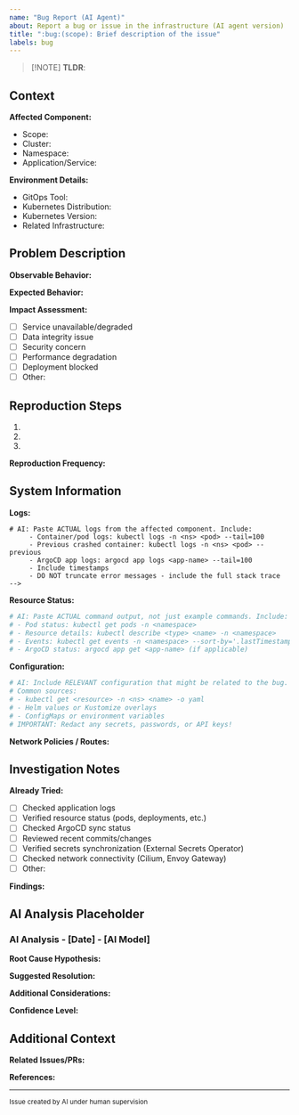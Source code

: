 ```yaml
---
name: "Bug Report (AI Agent)"
about: Report a bug or issue in the infrastructure (AI agent version)
title: ":bug:(scope): Brief description of the issue"
labels: bug
---
```


<!--
AI GUIDANCE: This template is optimized for AI agents reporting infrastructure bugs.

KEY PRINCIPLES:
1. Be factual and specific - avoid speculation in Observable Behavior
2. Include actual error messages, logs, and command outputs
3. Provide complete reproduction steps that anyone can follow
4. Document investigation already performed
5. Replace <scope> with actual scope (project:amiya.akn, catalog:crossplane, etc.)

SCOPE SELECTION GUIDANCE:
- project:amiya.akn / project:lungmen.akn / etc: Cluster-specific issues
- catalog:crossplane / catalog:kustomize / etc: Catalog component issues
- gh: GitHub workflows, templates, repository issues
- deps: Dependency-related problems

TECHNICAL CONTEXT:
- Include kubectl commands and their output when relevant
- Provide ArgoCD sync status for deployment issues
- Include network policy details for connectivity problems
- Check OpenBao/External Secrets for secret-related issues
- Verify Cilium network connectivity for networking bugs
- Check Envoy Gateway/HTTPRoute for ingress issues

IMPORTANT: Fill the "AI Analysis Placeholder" section with your analysis if you have
insights about root cause or potential solutions.
-->

> \[!NOTE]
> **TLDR**: <!-- One sentence: "[Component] [fails/errors] when [condition], causing [impact]" -->

## Context

<!-- AI: Provide complete environment context. This helps narrow down the root cause. -->

**Affected Component:**

* Scope: <!-- AI: Use exact scope format from .commitlintrc.js -->
* Cluster: <!-- AI: Specify cluster name (amiya.akn, lungmen.akn, etc.) -->
* Namespace: <!-- AI: Kubernetes namespace where the issue occurs -->
* Application/Service: <!-- AI: Name and version (use `kubectl get deployment -n <ns> <name> -o yaml | grep image:`) -->

**Environment Details:**

* GitOps Tool: <!-- AI: ArgoCD for all active clusters -->
* Kubernetes Distribution: <!-- AI: Talos Linux for all active clusters -->
* Kubernetes Version: <!-- AI: Run `kubectl version --short` -->
* Related Infrastructure: <!-- AI: List relevant infrastructure (Crossplane, Cilium, Envoy, OpenBao, etc.) -->

## Problem Description

**Observable Behavior:**

<!-- AI: Describe EXACTLY what is happening. Include:
     - Specific error messages (verbatim)
     - Pod/resource status (CrashLoopBackOff, Pending, Failed, etc.)
     - Observable symptoms (timeouts, 404s, connection refused, etc.)
     - When the issue started (timestamp if known)
     Be factual - do not speculate about causes here.
-->

**Expected Behavior:**

<!-- AI: Describe what SHOULD happen in normal operation.
     Reference documentation or previous working state if possible.
-->

**Impact Assessment:**

<!-- AI: Check [x] all that apply. Be realistic about severity. -->

* [ ] Service unavailable/degraded <!-- Users cannot access or use the service -->
* [ ] Data integrity issue <!-- Data loss, corruption, or inconsistency -->
* [ ] Security concern <!-- Potential vulnerability or security breach -->
* [ ] Performance degradation <!-- Service works but slower than expected -->
* [ ] Deployment blocked <!-- Cannot deploy or sync changes -->
* [ ] Other: <!-- Specify other impacts -->

## Reproduction Steps

<!-- AI: Provide complete, executable steps that anyone can follow to reproduce the bug.
     Include exact commands, not just descriptions.
     Example:
     1. Deploy application: `kubectl apply -f app.yaml`
     2. Check pod status: `kubectl get pods -n namespace`
     3. Observe error in logs: `kubectl logs -n namespace pod-name`
-->

1.
2.
3.

**Reproduction Frequency:**

<!-- AI: Specify if this happens Always / Intermittent / Once -->

## System Information

**Logs:**

```shell
# AI: Paste ACTUAL logs from the affected component. Include:
     - Container/pod logs: kubectl logs -n <ns> <pod> --tail=100
     - Previous crashed container: kubectl logs -n <ns> <pod> --previous
     - ArgoCD app logs: argocd app logs <app-name> --tail=100
     - Include timestamps
     - DO NOT truncate error messages - include the full stack trace
-->
```

**Resource Status:**

```bash
# AI: Paste ACTUAL command output, not just example commands. Include:
# - Pod status: kubectl get pods -n <namespace>
# - Resource details: kubectl describe <type> <name> -n <namespace>
# - Events: kubectl get events -n <namespace> --sort-by='.lastTimestamp'
# - ArgoCD status: argocd app get <app-name> (if applicable)
```

**Configuration:**

```yaml
# AI: Include RELEVANT configuration that might be related to the bug.
# Common sources:
# - kubectl get <resource> -n <ns> <name> -o yaml
# - Helm values or Kustomize overlays
# - ConfigMaps or environment variables
# IMPORTANT: Redact any secrets, passwords, or API keys!
```

**Network Policies / Routes:**

<!-- AI: For networking issues, include:
     - CiliumNetworkPolicy: kubectl get cnp -n <namespace>
     - HTTPRoute/Gateway: kubectl get httproute,gateway -n <namespace>
     - Service/Endpoints: kubectl get svc,endpoints -n <namespace>
-->

## Investigation Notes

<!-- AI: Document troubleshooting already performed. This avoids duplicate work. -->

**Already Tried:**

* [ ] Checked application logs <!-- kubectl logs -->
* [ ] Verified resource status (pods, deployments, etc.) <!-- kubectl get/describe -->
* [ ] Checked ArgoCD sync status <!-- argocd app get -->
* [ ] Reviewed recent commits/changes <!-- git log -->
* [ ] Verified secrets synchronization (External Secrets Operator) <!-- kubectl get externalsecrets -->
* [ ] Checked network connectivity (Cilium, Envoy Gateway) <!-- cilium connectivity test -->
* [ ] Other: <!-- List additional investigation steps taken -->

**Findings:**

<!-- AI: Document what you discovered:
     - Patterns in logs
     - Timing correlations (e.g., "Issue started after commit abc123")
     - Related resources that are also failing
     - Potential root causes identified
-->

## AI Analysis Placeholder

<!--
AI GUIDANCE: If you can provide analysis, fill this section with your findings.
Use the format below to structure your analysis.
-->

### AI Analysis - \[Date] - \[AI Model]

**Root Cause Hypothesis:**

<!-- AI: Based on logs, symptoms, and investigation, what do you think is causing this?
     Be clear about confidence level and what evidence supports your hypothesis.
-->

**Suggested Resolution:**

<!-- AI: Provide specific, actionable steps to fix the issue:
     1. Exact commands to run
     2. Configuration changes needed
     3. Resources to update
     Include verification steps after each action.
-->

**Additional Considerations:**

<!-- AI: Note any:
     - Related issues that might be connected
     - Dependencies that need to be addressed first
     - Risks or side effects of the suggested fix
     - Follow-up work that may be needed
-->

**Confidence Level:** <!-- High / Medium / Low based on available evidence -->

## Additional Context

<!-- AI: Include any context not covered above that might be relevant. -->

**Related Issues/PRs:**

<!-- AI: Link to:
     - Duplicate or similar issues
     - Related PRs that might have introduced this
     - Upstream issues in dependencies
-->

**References:**

<!-- AI: Provide helpful references:
     - Relevant documentation
     - Stack Overflow discussions
     - GitHub issues in upstream projects
     - Error code documentation
-->

***

<sub>Issue created by AI under human supervision</sub>
